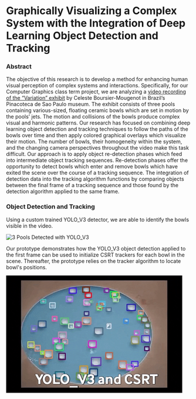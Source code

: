 # Graphically Visualizing a Complex System with the Integration of Deep Learning Object Detection and Tracking

### Abstract

The objective of this research is to develop a method for enhancing human visual perception of complex systems and interactions. Specifically, for our Computer Graphics class term project, we are analyzing a [video recording of the “Variation” exhibit](https://www.youtube.com/watch?v=mpwBbm22_y0) by Celeste Boursier-Mougenot in Brazil’s Pinacoteca de Sao Paulo museum. The exhibit consists of three pools containing various-sized, floating ceramic bowls which are set in motion by the pools’ jets. The motion and collisions of the bowls produce complex visual and harmonic patterns. Our research has focused on combining deep learning object detection and tracking techniques to follow the paths of the bowls over time and then apply colored graphical overlays which visualize their motion. The number of bowls, their homogeneity within the system, and the changing camera perspectives throughout the video make this task difficult. Our approach is to apply object re-detection phases which feed into intermediate object tracking sequences. Re-detection phases offer the opportunity to detect bowls which enter and remove bowls which have exited the scene over the course of a tracking sequence. The integration of detection data into the tracking algorithm functions by comparing objects between the final frame of a tracking sequence and those found by the detection algorithm applied to the same frame.

### Object Detection and Tracking

Using a custom trained YOLO_V3 detector, we are able to identify the bowls visible in the video.

![3 Pools Detected with YOLO_V3](demos/yolo_v3.gif)

Our prototype demonstrates how the YOLO_V3 object detection applied to the first frame can be used to initialize CSRT trackers for each bowl in the scene. Thereafter, the prototype relies on the tracker algorithm to locate bowl's positions. 

![1 Pool Detected with YOLO_V3 tracked with CSRT](demos/prototype.gif)
